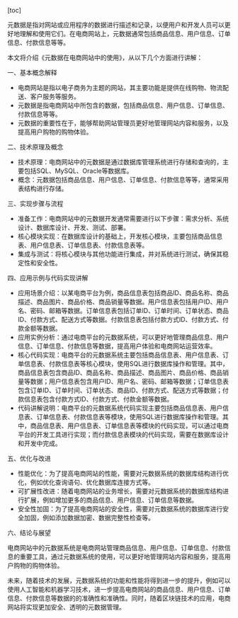 
[toc]                    
                
                
元数据是指对网站或应用程序的数据进行描述和记录，以便用户和开发人员可以更好地理解和使用它们。在电商网站上，元数据通常包括商品信息、用户信息、订单信息、付款信息等等。

本文将介绍《元数据在电商网站中的使用》，从以下几个方面进行讲解：

一、基本概念解释

- 电商网站是指以电子商务为主题的网站，其主要功能是提供在线购物、物流配送、客户服务等服务。
- 元数据是指电商网站中所包含的数据，包括商品信息、用户信息、订单信息、付款信息等等。
- 元数据的重要性在于，能够帮助网站管理员更好地管理网站内容和服务，以及提高用户购物的购物体验。

二、技术原理及概念

- 技术原理：电商网站中的元数据是通过数据库管理系统进行存储和查询的，主要包括SQL、MySQL、Oracle等数据库。
- 概念：元数据包括商品信息、用户信息、订单信息、付款信息等等，通常采用表结构进行存储。

三、实现步骤与流程

- 准备工作：电商网站中的元数据开发通常需要进行以下步骤：需求分析、系统设计、数据库设计、开发、测试、部署。
- 核心模块实现：在数据库设计的基础上，开发核心模块，主要包括商品信息表、用户信息表、订单信息表、付款信息表等。
- 集成与测试：将核心模块与其他功能进行集成，并对系统进行测试，确保其稳定性和安全性。

四、应用示例与代码实现讲解

- 应用场景介绍：以某电商平台为例，商品信息表包括商品ID、商品名称、商品描述、商品图片、商品价格、商品销量等数据。用户信息表包括用户ID、用户名、密码、邮箱等数据。订单信息表包括订单ID、订单时间、订单状态、商品ID、付款方式、配送方式等数据。付款信息表包括付款方式ID、付款方式、付款金额等数据。
- 应用实例分析：通过电商平台的元数据系统，可以更好地管理商品信息、用户信息、订单信息、付款信息等数据，提高用户体验和电商网站运营效率。
- 核心代码实现：电商平台的元数据系统主要包括商品信息表、用户信息表、订单信息表、付款信息表等核心模块，使用SQL进行数据库操作和管理。其中，商品信息表包含商品ID、商品名称、商品描述、商品图片、商品价格、商品销量等数据；用户信息表包含用户ID、用户名、密码、邮箱等数据；订单信息表包含订单ID、订单时间、订单状态、商品ID、付款方式、配送方式等数据；付款信息表包含付款方式ID、付款方式、付款金额等数据。
- 代码讲解说明：电商平台的元数据系统代码实现主要包括商品信息表、用户信息表、订单信息表、付款信息表等模块，使用SQL进行数据库操作和管理。其中，商品信息表、用户信息表、订单信息表等模块的代码实现，可以通过电商平台的开发工具进行实现；而付款信息表模块的代码实现，需要在数据库设计和开发中完成。

五、优化与改进

- 性能优化：为了提高电商网站的性能，需要对元数据系统的数据库结构进行优化，例如优化查询语句、优化数据库连接方式等。
- 可扩展性改进：随着电商网站的业务增长，需要对元数据系统的数据库结构进行扩展，例如增加更多的商品信息、用户信息、订单信息等数据。
- 安全性加固：为了提高电商网站的安全性，需要对元数据系统的数据库进行安全加固，例如添加数据加密、数据完整性检查等。

六、结论与展望

电商网站中的元数据系统是电商网站管理商品信息、用户信息、订单信息、付款信息的重要工具，通过元数据系统的使用，可以更好地管理网站内容和服务，提高用户购物的购物体验。

未来，随着技术的发展，元数据系统的功能和性能将得到进一步的提升，例如可以使用人工智能和机器学习技术，进一步提高电商网站的商品信息、用户信息、订单信息、付款信息等数据的的准确性和准确性。同时，随着区块链技术的应用，电商网站将实现更加安全、透明的元数据管理。


